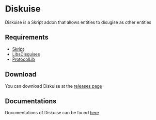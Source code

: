 # Diskuise

Diskuise is a Skript addon that allows entities to disugise as other entities

## Requirements
- [Skript](https://github.com/SkriptLang/Skript/releases)
- [LibsDisguises](https://www.spigotmc.org/resources/libs-disguises-free.81/)
- [ProtocolLib](https://www.spigotmc.org/resources/protocollib.1997/)

## Download
You can download Diskuise at the [releases page](https://github.com/UnderscoreTud/diskuise/releases)

## Documentations
Documentations of Diskuise can be found [here](http://skripthub.net/docs/?addon=Diskuise)
